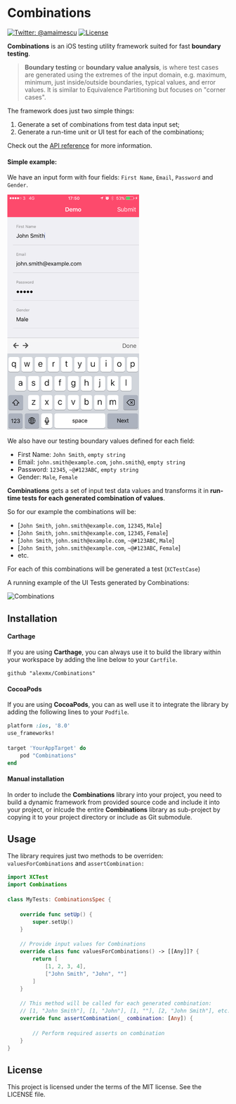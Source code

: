 # Combinations

[![Twitter: @amaimescu](https://img.shields.io/badge/contact-%40amaimescu-blue.svg)](https://twitter.com/amaimescu)
[![License](https://img.shields.io/badge/license-MIT-green.svg?style=flat)](https://github.com/alexmx/ios-ui-automation-overview/blob/master/LICENSE)

**Combinations** is an iOS testing utility framework suited for fast **boundary testing**. 

> **Boundary testing** or **boundary value analysis**, is where test cases are generated using the extremes of the input domain, e.g. maximum, minimum, just inside/outside boundaries, typical values, and error values. It is similar to Equivalence Partitioning but focuses on "corner cases".

The framework does just two simple things:

1. Generate a set of combinations from test data input set;
2. Generate a run-time unit or UI test for each of the combinations;

Check out the [API reference](http://alexmx.github.io/Combinations/) for more information.

#### Simple example:
We have an input form with four fields: `First Name`, `Email`, `Password` and `Gender`.

<img src="/assets/form.png" width="300" />

We also have our testing boundary values defined for each field:
* First Name: `John Smith`, `empty string`
* Email: `john.smith@example.com`, `john.smith@`, `empty string`
* Password: `12345`, `~@#123ABC`, `empty string`
* Gender: `Male`, `Female`

**Combinations** gets a set of input test data values and transforms it in **run-time tests for each generated combination of values**.

So for our example the combinations will be: 
* [`John Smith`, `john.smith@example.com`, `12345`, `Male`]
* [`John Smith`, `john.smith@example.com`, `12345`, `Female`]
* [`John Smith`, `john.smith@example.com`, `~@#123ABC`, `Male`]
* [`John Smith`, `john.smith@example.com`, `~@#123ABC`, `Female`]
* etc.

For each of this combinations will be generated a test (`XCTestCase`)

A running example of the UI Tests generated by Combinations:

![Combinations](/assets/ui-tests-example.gif)

## Installation

#### Carthage

If you are using **Carthage**, you can always use it to build the library within your workspace by adding the line below to your `Cartfile`.

```
github "alexmx/Combinations"
```

#### CocoaPods

If you are using **CocoaPods**, you can as well use it to integrate the library by adding the following lines to your `Podfile`.

```ruby
platform :ios, '8.0'
use_frameworks!

target 'YourAppTarget' do
    pod "Combinations"
end

```

#### Manual installation

In order to include the **Combinations** library into your project, you need to build a dynamic framework from provided source code and include it into your project, or inlcude the entire **Combinations** library as sub-project by copying it to your project directory or include as Git submodule.

## Usage

The library requires just two methods to be overriden: `valuesForCombinations` and `assertCombination:`

```swift
import XCTest
import Combinations

class MyTests: CombinationsSpec {
    
    override func setUp() {
        super.setUp()
    }
    
    // Provide input values for Combinations
    override class func valuesForCombinations() -> [[Any]]? {
        return [
            [1, 2, 3, 4],
            ["John Smith", "John", ""]
        ]
    }
    
    // This method will be called for each generated combination:
    // [1, "John Smith"], [1, "John"], [1, ""], [2, "John Smith"], etc.
    override func assertCombination(_ combination: [Any]) {
        
        // Perform required asserts on combination
    }
}
```

## License
This project is licensed under the terms of the MIT license. See the LICENSE file.
